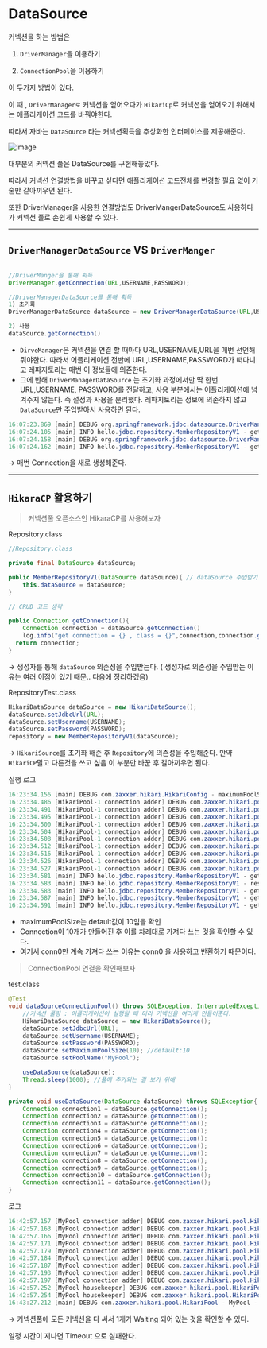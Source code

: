 # DataSource
커넥션을 하는 방법은

1) `DriverManager`을 이용하기

2) `ConnectionPool`을 이용하기

이 두가지 방법이 있다.

이 때 , `DriverManager로` 커넥션을 얻어오다가 `HikariCp`로 커넥션을 얻어오기 위해서는 애플리케이션 코드를 바꿔야한다. 

따라서 자바는 `DataSource` 라는 커넥션획득을 추상화한 인터페이스를 제공해준다. 

![image](https://user-images.githubusercontent.com/46811084/164177738-e8ec142e-8819-4843-90ea-9e9c2a8f86e4.png)

대부분의 커넥션 풀은 DataSource를 구현해놓았다. 

따라서 커넥션 연결방법을 바꾸고 싶다면 애플리케이션 코드전체를 변경할 필요 없이 기술만 갈아끼우면 된다. 

또한 DriverManager을 사용한 연결방법도 DriverMangerDataSource도 사용하다가 커넥션 풀로 손쉽게 사용할 수 있다.

---

## `DriverManagerDataSource` VS `DriverManger`

```java

//DriverManger을 통해 획득
DriverManager.getConnection(URL,USERNAME,PASSWORD);

//DriverManagerDataSource를 통해 획득
1) 초기화
DriverManagerDataSource dataSource = new DriverManagerDataSource(URL,USERNAME,PASSWORD);

2) 사용
dataSource.getConnection()
```

- `DirveManager`은 커넥션을 연결 할 때마다 URL,USERNAME,URL을 매번 선언해줘야한다. 따라서 어플리케이션 전반에 URL,USERNAME,PASSWORD가 떠다니고 레파지토리는 매번 이 정보들에 의존한다.
- 그에 반해 `DriverManagerDataSource` 는 초기화 과정에서만 딱 한번 URL,USERNAME, PASSWORD를 전달하고, 사용 부분에서는 어플리케이션에 넘겨주지 않는다. 즉 설정과 사용을 분리했다. 레파지토리는 정보에 의존하지 않고 `DataSource`만 주입받아서 사용하면 된다.

```java
16:07:23.869 [main] DEBUG org.springframework.jdbc.datasource.DriverManagerDataSource - Creating new JDBC DriverManager Connection to [jdbc:h2:tcp://localhost/~/test]
16:07:24.105 [main] INFO hello.jdbc.repository.MemberRepositoryV1 - get connection = conn0: url=jdbc:h2:tcp://localhost/~/test user=SA , class = class org.h2.jdbc.JdbcConnection
16:07:24.158 [main] DEBUG org.springframework.jdbc.datasource.DriverManagerDataSource - Creating new JDBC DriverManager Connection to [jdbc:h2:tcp://localhost/~/test]
16:07:24.162 [main] INFO hello.jdbc.repository.MemberRepositoryV1 - get connection = conn1: url=jdbc:h2:tcp://localhost/~/test user=SA , class = class org.h2.jdbc.JdbcConnection
```

→ 매번 Connection을 새로 생성해준다.

---

## `HikaraCP` 활용하기

> 커넥션풀 오픈소스인 HikaraCP를 사용해보자
> 

Repository.class

```java
//Repository.class

private final DataSource dataSource;

public MemberRepositoryV1(DataSource dataSource){ // dataSource 주입받기
    this.dataSource = dataSource;
}

// CRUD 코드 생략

public Connection getConnection(){
	Connection connection = dataSource.getConnection()
	log.info("get connection = {} , class = {}",connection,connection.getClass());
  return connection;
}
```

→ 생성자를 통해 `dataSource` 의존성을 주입받는다. ( 생성자로 의존성을 주입받는 이유는 여러 이점이 있기 때문.. 다음에 정리하겠음)

RepositoryTest.class

```java
HikariDataSource dataSource = new HikariDataSource();
dataSource.setJdbcUrl(URL);
dataSource.setUsername(USERNAME);
dataSource.setPassword(PASSWORD);
repository = new MemberRepositoryV1(dataSource);
```

→ `HikariSource`를 초기화 해준 후 `Repository`에 의존성을 주입해준다. 만약 `HikariCP`말고 다른것을 쓰고 싶음 이 부분만 바꾼 후 갈아끼우면 된다.

실행 로그

```java
16:23:34.156 [main] DEBUG com.zaxxer.hikari.HikariConfig - maximumPoolSize................................10
16:23:34.486 [HikariPool-1 connection adder] DEBUG com.zaxxer.hikari.pool.HikariPool - HikariPool-1 - Added connection conn1: url=jdbc:h2:tcp://localhost/~/test user=SA
16:23:34.491 [HikariPool-1 connection adder] DEBUG com.zaxxer.hikari.pool.HikariPool - HikariPool-1 - Added connection conn2: url=jdbc:h2:tcp://localhost/~/test user=SA
16:23:34.495 [HikariPool-1 connection adder] DEBUG com.zaxxer.hikari.pool.HikariPool - HikariPool-1 - Added connection conn3: url=jdbc:h2:tcp://localhost/~/test user=SA
16:23:34.500 [HikariPool-1 connection adder] DEBUG com.zaxxer.hikari.pool.HikariPool - HikariPool-1 - Added connection conn4: url=jdbc:h2:tcp://localhost/~/test user=SA
16:23:34.504 [HikariPool-1 connection adder] DEBUG com.zaxxer.hikari.pool.HikariPool - HikariPool-1 - Added connection conn5: url=jdbc:h2:tcp://localhost/~/test user=SA
16:23:34.508 [HikariPool-1 connection adder] DEBUG com.zaxxer.hikari.pool.HikariPool - HikariPool-1 - Added connection conn6: url=jdbc:h2:tcp://localhost/~/test user=SA
16:23:34.512 [HikariPool-1 connection adder] DEBUG com.zaxxer.hikari.pool.HikariPool - HikariPool-1 - Added connection conn7: url=jdbc:h2:tcp://localhost/~/test user=SA
16:23:34.516 [HikariPool-1 connection adder] DEBUG com.zaxxer.hikari.pool.HikariPool - HikariPool-1 - Added connection conn8: url=jdbc:h2:tcp://localhost/~/test user=SA
16:23:34.526 [HikariPool-1 connection adder] DEBUG com.zaxxer.hikari.pool.HikariPool - HikariPool-1 - Added connection conn9: url=jdbc:h2:tcp://localhost/~/test user=SA
16:23:34.527 [HikariPool-1 connection adder] DEBUG com.zaxxer.hikari.pool.HikariPool - HikariPool-1 - After adding stats (total=10, active=0, idle=10, waiting=0)
16:23:34.581 [main] INFO hello.jdbc.repository.MemberRepositoryV1 - get connection = HikariProxyConnection@1168420930 wrapping conn0: url=jdbc:h2:tcp://localhost/~/test user=SA , class = class com.zaxxer.hikari.pool.HikariProxyConnection
16:23:34.583 [main] INFO hello.jdbc.repository.MemberRepositoryV1 - resultSize = 1
16:23:34.583 [main] INFO hello.jdbc.repository.MemberRepositoryV1 - get connection = HikariProxyConnection@380812044 wrapping conn0: url=jdbc:h2:tcp://localhost/~/test user=SA , class = class com.zaxxer.hikari.pool.HikariProxyConnection
16:23:34.587 [main] INFO hello.jdbc.repository.MemberRepositoryV1 - get connection = HikariProxyConnection@1171434979 wrapping conn0: url=jdbc:h2:tcp://localhost/~/test user=SA , class = class com.zaxxer.hikari.pool.HikariProxyConnection
16:23:34.591 [main] INFO hello.jdbc.repository.MemberRepositoryV1 - get connection = HikariProxyConnection@464400749 wrapping conn0: url=jdbc:h2:tcp://localhost/~/test user=SA , class = class com.zaxxer.hikari.pool.HikariProxyConnection
```

- maximumPoolSize는 default값이 10임을 확인
- Connection이 10개가 만들어진 후 이를 차례대로 가져다 쓰는 것을 확인할 수 있다.
- 여기서 conn0만 계속 가져다 쓰는 이유는 conn0 을 사용하고 반환하기 때문이다.

> ConnectionPool 연결을 확인해보자
> 

test.class

```java
@Test
void dataSourceConnectionPool() throws SQLException, InterruptedException {
    //커넥션 풀링 : 어플리케이션이 실행될 때 미리 커넥션을 여러개 만들어준다.
    HikariDataSource dataSource = new HikariDataSource();
    dataSource.setJdbcUrl(URL);
    dataSource.setUsername(USERNAME);
    dataSource.setPassword(PASSWORD);
    dataSource.setMaximumPoolSize(10); //default:10
    dataSource.setPoolName("MyPool");

    useDataSource(dataSource);
    Thread.sleep(1000); //풀에 추가되는 걸 보기 위해
}

private void useDataSource(DataSource dataSource) throws SQLException{
    Connection connection1 = dataSource.getConnection();
    Connection connection2 = dataSource.getConnection();
    Connection connection3 = dataSource.getConnection();
    Connection connection4 = dataSource.getConnection();
    Connection connection5 = dataSource.getConnection();
    Connection connection6 = dataSource.getConnection();
    Connection connection7 = dataSource.getConnection();
    Connection connection8 = dataSource.getConnection();
    Connection connection9 = dataSource.getConnection();
    Connection connection10 = dataSource.getConnection();
    Connection connection11 = dataSource.getConnection();
}
```

로그

```java
16:42:57.157 [MyPool connection adder] DEBUG com.zaxxer.hikari.pool.HikariPool - MyPool - Added connection conn1: url=jdbc:h2:tcp://localhost/~/test user=SA
16:42:57.163 [MyPool connection adder] DEBUG com.zaxxer.hikari.pool.HikariPool - MyPool - Added connection conn2: url=jdbc:h2:tcp://localhost/~/test user=SA
16:42:57.166 [MyPool connection adder] DEBUG com.zaxxer.hikari.pool.HikariPool - MyPool - Added connection conn3: url=jdbc:h2:tcp://localhost/~/test user=SA
16:42:57.171 [MyPool connection adder] DEBUG com.zaxxer.hikari.pool.HikariPool - MyPool - Added connection conn4: url=jdbc:h2:tcp://localhost/~/test user=SA
16:42:57.179 [MyPool connection adder] DEBUG com.zaxxer.hikari.pool.HikariPool - MyPool - Added connection conn5: url=jdbc:h2:tcp://localhost/~/test user=SA
16:42:57.184 [MyPool connection adder] DEBUG com.zaxxer.hikari.pool.HikariPool - MyPool - Added connection conn6: url=jdbc:h2:tcp://localhost/~/test user=SA
16:42:57.187 [MyPool connection adder] DEBUG com.zaxxer.hikari.pool.HikariPool - MyPool - Added connection conn7: url=jdbc:h2:tcp://localhost/~/test user=SA
16:42:57.193 [MyPool connection adder] DEBUG com.zaxxer.hikari.pool.HikariPool - MyPool - Added connection conn8: url=jdbc:h2:tcp://localhost/~/test user=SA
16:42:57.197 [MyPool connection adder] DEBUG com.zaxxer.hikari.pool.HikariPool - MyPool - Added connection conn9: url=jdbc:h2:tcp://localhost/~/test user=SA
16:42:57.252 [MyPool housekeeper] DEBUG com.zaxxer.hikari.pool.HikariPool - MyPool - Pool stats (total=10, active=10, idle=0, waiting=1)
16:42:57.254 [MyPool housekeeper] DEBUG com.zaxxer.hikari.pool.HikariPool - MyPool - Fill pool skipped, pool is at sufficient level.
16:43:27.212 [main] DEBUG com.zaxxer.hikari.pool.HikariPool - MyPool - Timeout failure stats (total=10, active=10, idle=0, waiting=0)
```

→ 커넥션풀에 모든 커넥션을 다 써서 1개가 Waiting 되어 있는 것을 확인할 수 있다.

일정 시간이 지나면 Timeout 으로 실패한다.
